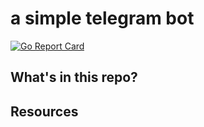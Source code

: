 # a simple telegram bot

[![Go Report Card](https://goreportcard.com/badge/github.com/fpaupier/telegrap)](https://goreportcard.com/report/github.com/fpaupier/telegrap)

<!-- _Code for the @RapGeniusBot, an AI powered rap music generating bot, available on the Telegram messaging service._ -->

## What's in this repo?

<!-- The [@RapGeniusBot](https://t.me/RapGeniusBot) is a Telegram bot with which users can interact to generate rap music lyrics.

The file at `pkg/handler/main.go` is deployed on a Google cloud function and is responsible for parsing incoming Telegram update. -->

## Resources
<!-- 
- For more information on setting up a Telegram bot, visit the official [Telegram Bots documentation](https://core.telegram.org/bots).
- To learn how to setup a web hook to handle incoming user messages, check the [Telegram Webhook guide](https://core.telegram.org/bots/webhooks). -->
